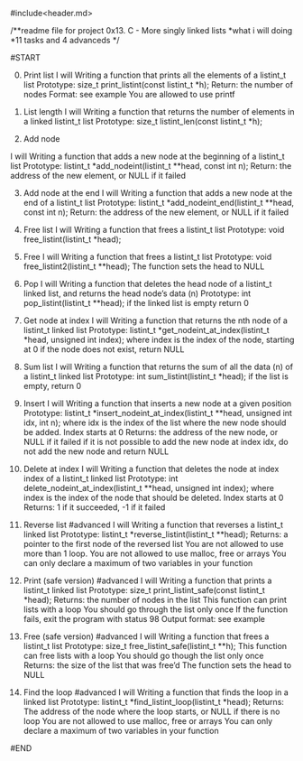 #include<header.md>

/**readme file for project 0x13. C - More singly linked lists
*what i will doing
*11 tasks and 4 advanceds
*/

#START

0. Print list
I will Writing a function that prints all the elements of a listint_t list
Prototype: size_t print_listint(const listint_t *h);
Return: the number of nodes
Format: see example
You are allowed to use printf

1. List length
I will Writing a function that returns the number of elements in a linked listint_t list
Prototype: size_t listint_len(const listint_t *h);

2. Add node

I will Writing a function that adds a new node at the beginning of a listint_t list
Prototype: listint_t *add_nodeint(listint_t **head, const int n);
Return: the address of the new element, or NULL if it failed

3. Add node at the end
I will Writing a function that adds a new node at the end of a listint_t list
Prototype: listint_t *add_nodeint_end(listint_t **head, const int n);
Return: the address of the new element, or NULL if it failed

4. Free list
I will Writing a function that frees a listint_t list
Prototype: void free_listint(listint_t *head);

5. Free
I will Writing a function that frees a listint_t list
Prototype: void free_listint2(listint_t **head);
The function sets the head to NULL

6. Pop
I will Writing a function that deletes the head node of a listint_t linked list, and returns the head node’s data (n)
Prototype: int pop_listint(listint_t **head);
if the linked list is empty return 0

7. Get node at index
I will Writing a function that returns the nth node of a listint_t linked list
Prototype: listint_t *get_nodeint_at_index(listint_t *head, unsigned int index);
where index is the index of the node, starting at 0
if the node does not exist, return NULL

8. Sum list
I will Writing a function that returns the sum of all the data (n) of a listint_t linked list
Prototype: int sum_listint(listint_t *head);
if the list is empty, return 0

9. Insert
I will Writing a function that inserts a new node at a given position
Prototype: listint_t *insert_nodeint_at_index(listint_t **head, unsigned int idx, int n);
where idx is the index of the list where the new node should be added. Index starts at 0
Returns: the address of the new node, or NULL if it failed
if it is not possible to add the new node at index idx, do not add the new node and return NULL

10. Delete at index
I will Writing a function that deletes the node at index index of a listint_t linked list
Prototype: int delete_nodeint_at_index(listint_t **head, unsigned int index);
where index is the index of the node that should be deleted. Index starts at 0
Returns: 1 if it succeeded, -1 if it failed

11. Reverse list
#advanced
I will Writing a function that reverses a listint_t linked list
Prototype: listint_t *reverse_listint(listint_t **head);
Returns: a pointer to the first node of the reversed list
You are not allowed to use more than 1 loop.
You are not allowed to use malloc, free or arrays
You can only declare a maximum of two variables in your function

12. Print (safe version)
#advanced
I will Writing a function that prints a listint_t linked list
Prototype: size_t print_listint_safe(const listint_t *head);
Returns: the number of nodes in the list
This function can print lists with a loop
You should go through the list only once
If the function fails, exit the program with status 98
Output format: see example

13. Free (safe version)
#advanced
I will Writing a function that frees a listint_t list
Prototype: size_t free_listint_safe(listint_t **h);
This function can free lists with a loop
You should go though the list only once
Returns: the size of the list that was free’d
The function sets the head to NULL

14. Find the loop
#advanced
I will Writing a function that finds the loop in a linked list
Prototype: listint_t *find_listint_loop(listint_t *head);
Returns: The address of the node where the loop starts, or NULL if there is no loop
You are not allowed to use malloc, free or arrays
You can only declare a maximum of two variables in your function


#END
